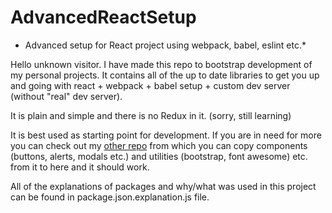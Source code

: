 # AdvancedReactSetup
* Advanced setup for React project using webpack, babel, eslint etc.*


Hello unknown visitor. 
I have made this repo to bootstrap development of my personal projects. It contains all of the up to date libraries to get you up and going with react + webpack + babel setup + custom dev server (without "real" dev server).

It is plain and simple and there is no Redux in it. (sorry, still learning)

It is best used as starting point for development. If you are in need for more you can check out my [other repo](https://github.com/Uraharadono/ReactTodo) from which you can copy components (buttons, alerts, modals etc.) and utilities (bootstrap, font awesome) etc. from it to here and it should work.
 

All of the explanations of packages and why/what was used in this project can be found in package.json.explanation.js file.
